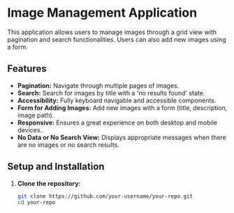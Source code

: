 # Image Management Application

This application allows users to manage images through a grid view with pagination and search functionalities. Users can also add new images using a form.

## Features

- **Pagination:** Navigate through multiple pages of images.
- **Search:** Search for images by title with a 'no results found' state.
- **Accessibility:** Fully keyboard navigable and accessible components.
- **Form for Adding Images:** Add new images with a form (title, description, image path).
- **Responsive:** Ensures a great experience on both desktop and mobile devices.
- **No Data or No Search View:** Displays appropriate messages when there are no images or no search results.

## Setup and Installation

1. **Clone the repository:**
   ```bash
   git clone https://github.com/your-username/your-repo.git
   cd your-repo
   ```

